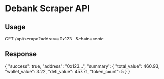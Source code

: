 # Debank Scraper API

## Usage
GET /api/scrape?address=0x123...&chain=sonic

## Response
{
  "success": true,
  "address": "0x123...",
  "summary": {
    "total_value": 460.93,
    "wallet_value": 3.22,
    "defi_value": 457.71,
    "token_count": 5
  }
}